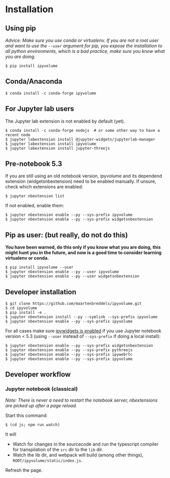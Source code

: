 # Installation

## Using pip

*Advice: Make sure you use conda or virtualenv. If you are not a root user and want to use the `--user` argument for pip, you expose the installation to all python environments, which is a bad practice, make sure you know what you are doing.*

```
$ pip install ipyvolume
```

## Conda/Anaconda

```
$ conda install -c conda-forge ipyvolume
```

## For Jupyter lab users

The Jupyter lab extension is not enabled by default (yet).

```
$ conda install -c conda-forge nodejs  # or some other way to have a recent node
$ jupyter labextension install @jupyter-widgets/jupyterlab-manager
$ jupyter labextension install ipyvolume
$ jupyter labextension install jupyter-threejs

```


## Pre-notebook 5.3

If you are still using an old notebook version, ipyvolume and its dependend extension (widgetsnbextension) need to be enabled manually. If unsure, check which extensions are enabled:

```
$ jupyter nbextension list
```

If not enabled, enable them:

```
$ jupyter nbextension enable --py --sys-prefix ipyvolume
$ jupyter nbextension enable --py --sys-prefix widgetsnbextension
```

## Pip as user: (but really, do not do this)

**You have been warned, do this only if you know what you are doing, this might hunt you in the future, and now is a good time to consider learning virtualenv or conda.**

```
$ pip install ipyvolume --user
$ jupyter nbextension enable --py --user ipyvolume
$ jupyter nbextension enable --py --user widgetsnbextension
```



## Developer installation

```
$ git clone https://github.com/maartenbreddels/ipyvolume.git
$ cd ipyvolume
$ pip install -e .
$ jupyter nbextension install --py --symlink --sys-prefix ipyvolume
$ jupyter nbextension enable --py --sys-prefix ipyvolume
```

For all cases make sure [ipywidgets is enabled](http://ipywidgets.readthedocs.io/en/latest/user_install.html) if you use Jupyter notebook version < 5.3 (using `--user` instead of `--sys-prefix` if doing a local install):

```
$ jupyter nbextension enable --py --sys-prefix widgetsnbextension
$ jupyter nbextension enable --py --sys-prefix pythreejs
$ jupyter nbextension enable --py --sys-prefix ipywebrtc
$ jupyter nbextension enable --py --sys-prefix ipyvolume
```

## Developer workflow

### Jupyter notebook (classical)

*Note: There is never a need to restart the notebook server, nbextensions are picked up after a page reload.*

Start this command:
```
$ (cd js; npm run watch)
```

It will
 * Watch for changes in the sourcecode and run the typescript compiler for transpilation of the `src` dir to the `lib` dir.
 * Watch the lib dir, and webpack will build (among other things), `ROOT/ipyvolume/static/index.js`.

Refresh the page.
